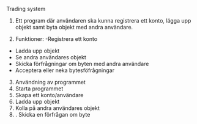 Trading system 
1. Ett program där användaren ska kunna registrera ett konto, lägga upp objekt samt byta objekt med andra användare.

2. Funktioner:
-Registrera ett konto
- Ladda upp objekt
- Se andra användares objekt
- Skicka förfrågningar om byten med andra användare
- Acceptera eller neka bytesföfrågningar

3. Användning av programmet
1. Starta programmet
2. Skapa ett konto/användare
3. Ladda upp objekt
4. Kolla på andra användares objekt
5. . Skicka en förfrågan om byte 

